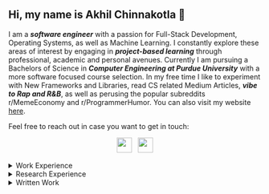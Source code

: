 ## Hi, my name is Akhil Chinnakotla 👋
I am a ***software engineer*** with a passion for Full-Stack Development, Operating Systems,  as well as Machine Learning. I constantly explore these areas of interest by engaging in ***project-based learning*** through professional, academic and personal avenues. Currently I am pursuing a Bachelors of Science in ***Computer Engineering at Purdue University*** with a more software focused course selection. In my free time I like to experiment with New Frameworks and Libraries, read CS related Medium Articles, ***vibe to Rap and R&B***, as well as perusing the popular subreddits r/MemeEconomy and r/ProgrammerHumor. You can also visit my website [here](https://the-indian-chinna.github.io/).

Feel free to reach out in case you want to get in touch:
<p align='center'>
	<a href="https://www.linkedin.com/in/achinnak/"><img height="30" src="https://github.com/singhkshitij/singhkshitij/blob/master/linkedin.png?raw=true"></a>&nbsp;&nbsp;
	<a href="mailto:achinnak@purdue.edu"><img height="30" src="https://github.com/singhkshitij/singhkshitij/blob/master/mail.png?raw=true"></a>
</p>

<details><summary>Work Experience</summary>
<p>

<ul>
	<li><h4>Capital One, Software Engineering Intern</h4></li>
	<li><h4>GoogleML x Purdue, TensorFlow Developer</h4></li>
		<ul>
    		<li>Developing deep learning computer vision models from research papers with TensorFlow 2, deploying these models into Google’s Model Garden and writing TensorFlow 2 guidelines within a paid Purdue team sponsored by Google.</li>
    		<li>Building ETL data pipelines for several image datasets and the backbone infrastructures for each neural network.</li>
			<li>Created and unit tested the Notebook Image Annotation Tool found in the TensorFlow 2 Object Detection API.</li>
  		</ul>
	<li><h4>Charles Schwab, Software Engineering Intern</h4></li>
		<ul>
    		<li>Developed and deployed several REST APIs for various cloud-based application backends by using Java, MongoDB, Spring, Node.js, Bamboo and Cloud Foundry in a SCRUM development team working with internal cloud services.</li>
  		</ul>
	<li><h4>Prutech Solutions, Software Engineering Intern</h4></li>
		<ul>
    		<li>Constructed several stored procedures, functions and triggers for various REST APIs in an enterprise application for the NYC Department of Design and Construction by utilizing MS SQL and .NET Core MVC.</li>
    		<li>Built both a frontend and backend of 5 configuration screens found in an administrator portal for an enterprise application for NYC Housing Preservation and Development by utilizing MS SQL, Angular 8 and .NET Core MVC.</li>
  		</ul>
</ul> 

</p>
</details>

<details><summary>Research Experience</summary>
<p>

<ul>
	<li><h4>Purdue’s C-Design Laboratory, Machine Learning Engineer</h4></li>
		<ul>
    		<li>Developed a deep learning multi-stage framework that uses geometry changes on a hand surface and focuses on learning interactions between a primary and assistive hand/object for hand action recognition by using PyTorch.</li>
    		<li>Implemented the YOLOv4 network to locate the primary and assistive hand/object for the localization stage.</li>
			<li>Integrated ResNet18 to classify the located objects which allows hand action predictions to be contextualized.</li>
  		</ul>
	<li><h4>Purdue’s CAM2 COVID-19 Team, Software Engineer</h4></li>
		<ul>
    		<li>Employed computer vision methods such as scene classification, crowd density estimation and distance estimation on a system of 30,000 cameras to quantify social distancing effectiveness by using TensorFlow 2.</li>
    		<li>Created an interactive website to showcase CAM 2’s data, analysis, and academic papers with React.js and Flask.</li>
			<li>Designed a system to validate .5 TB of image data per week by identifying dead or blurry cameras with OpenCV.</li>
  		</ul>
	<li><h4>Purdue’s HELPS Laboratory, Team Leader</h4></li>
		<ul>
    		<li>Developed a Flask based GitHub Bot which automates parts of code review through functionality ranging from managing user and issue dependencies to recognizing and ranking redundant and logically defected code with NLP.</li>
    		<li>Led a team of 10 software engineers in developing and releasing a bot, implemented a system for collecting user data to allow us to devise future updates, built a product website and submitted a research paper to JOSS.</li>
  		</ul>
</ul> 

</p>
</details>

<details><summary>Written Work</summary>
<p>
<a href="https://arxiv.org/pdf/2107.00821.pdf"><h4>An Experience Report on Machine Learning Reproducibility: Guidance for Practitioners and TensorFlow Model Garden Contributors</h4></a>

<a href="https://figshare.com/articles/preprint/Exemplars_for_Machine_Learning_Towards_SoftwareEngineering_and_Reproducibility/13160654?file=25312526"><h4>Exemplars for Machine Learning: Towards Software Engineering and Reproducibility</h4></a>

<h4>First Person View Hand Type Recognition and Hand Action Recognition</h4>
	
<a href="https://arxiv.org/pdf/2008.12363.pdf"><h4>Analyzing Worldwide Social Distancing through Large-Scale Computer Vision</h4></a>

</p>
</details>
<!--
**The-Indian-Chinna/The-Indian-Chinna** is a ✨ _special_ ✨ repository because its `README.md` (this file) appears on your GitHub profile.

Here are some ideas to get you started:

- 🔭 I’m currently working on ...
- 🌱 I’m currently learning ...
- 👯 I’m looking to collaborate on ...
- 🤔 I’m looking for help with ...
- 💬 Ask me about ...
- 📫 How to reach me: ...
- 😄 Pronouns: ...
- ⚡ Fun fact: ...
-->
